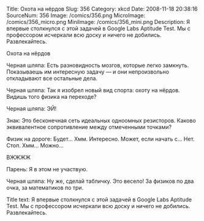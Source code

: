 Title: Охота на нёрдов 
Slug: 356 
Category: xkcd 
Date: 2008-11-18 20:38:16 
SourceNum: 356 
Image: /comics/356.png 
MicroImage: /comics/356_micro.png 
MiniImage: /comics/356_mini.png 
Description: Я впервые столкнулся с этой задачей в Google Labs Aptitude Test. Мы с профессором исчеркали всю доску и ничего не добились. Развлекайтесь. 

Охота на нёрдов

Черная шляпа: Есть разновидность мозгов, которые легко замкнуть. Показываешь им интересную задачу — и они непроизвольно откладывают все остальные дела.

Черная шляпа: Так я изобрел новый вид спорта: охоту на нёрдов. Видишь того физика на переходе?

Черная шляпа: ЭЙ!

Знак: Это бесконечная сеть идеальных одноомных резисторов. Каково эквивалентное сопротивление между отмеченными точками?

Физик на дороге: Будет… Хмм. Интересно. Может, если начать с… Нет. Стоп. Хмм… Можно…

ВЖЖЖЖ

Парень: Я в этом не участвую.

Черная шляпа: Ну же, сделай табличку. Это весело! За физиков по два очка, за математиков по три.

Title text: Я впервые столкнулся с этой задачей в Google Labs Aptitude Test. Мы с профессором исчеркали всю доску и ничего не добились. Развлекайтесь.